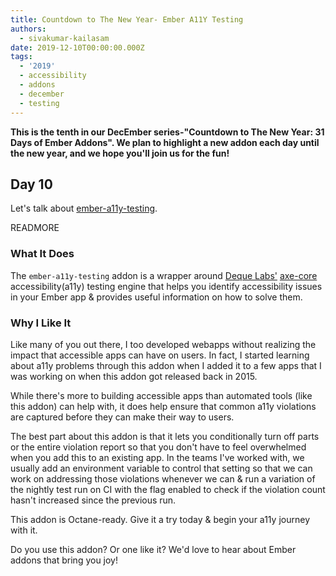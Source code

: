 ```yaml
---
title: Countdown to The New Year- Ember A11Y Testing
authors:
  - sivakumar-kailasam
date: 2019-12-10T00:00:00.000Z
tags:
  - '2019'
  - accessibility
  - addons
  - december
  - testing
---
```



**This is the tenth in our DecEmber series-"Countdown to The New Year: 31 Days of Ember Addons". We plan to highlight a new addon each day until the new year, and we hope you'll join us for the fun!**

## Day 10

Let's talk about [ember-a11y-testing](https://emberobserver.com/addons/ember-a11y-testing).

READMORE

### What It Does

The `ember-a11y-testing` addon is a wrapper around [Deque Labs'](https://github.com/dequelabs)
[axe-core](https://github.com/dequelabs/axe-core) accessibility(a11y) testing engine that helps you identify accessibility issues in your Ember app & provides useful information on how to solve them.

### Why I Like It

Like many of you out there, I too developed webapps without realizing the impact that accessible apps can have on users. In fact, I 
started learning about a11y problems through this addon when I added it to a few apps that I was working on when this addon got
released back in 2015. 

While there's more to building accessible apps than automated tools (like this addon) can help with, it does help ensure that 
common a11y violations are captured before they can make their way to users.

The best part about this addon is that it lets you conditionally turn off parts or the entire violation report so that you don't have
to feel overwhelmed when you add this to an existing app. In the teams I've worked with, we usually add an environment variable to control
that setting so that we can work on addressing those violations whenever we can & run a variation of the nightly test run on CI with the flag enabled to check if the violation count hasn't increased since the previous run.

This addon is Octane-ready. Give it a try today & begin your a11y journey with it.

Do you use this addon? Or one like it? We'd love to hear about Ember addons that bring you joy! 
